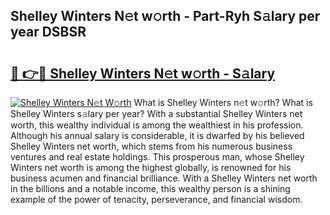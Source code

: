 ## Shelley Winters N𝚎t w𝚘rth - Part-Ryh S𝚊lary per year DSBSR

# <h2><a href="http://gc1s2wo.nevu.top/?p=Shelley+Winters">🔗 👉🔴 Shelley Winters N𝚎t w𝚘rth - S𝚊lary</a></h2>

[![Shelley Winters N𝚎t W𝚘rth](https://i.imgur.com/Oavwk0R.jpeg)](http://gc1s2wo.nevu.top/?p=Shelley+Winters)
What is Shelley Winters n𝚎t w𝚘rth? What is Shelley Winters s𝚊lary per year?
With a substantial Shelley Winters net worth, this wealthy individual is among the wealthiest in his profession. Although his annual salary is considerable, it is dwarfed by his believed Shelley Winters net worth, which stems from his numerous business ventures and real estate holdings. This prosperous man, whose Shelley Winters net worth is among the highest globally, is renowned for his business acumen and financial brilliance. With a Shelley Winters net worth in the billions and a notable income, this wealthy person is a shining example of the power of tenacity, perseverance, and financial wisdom.
